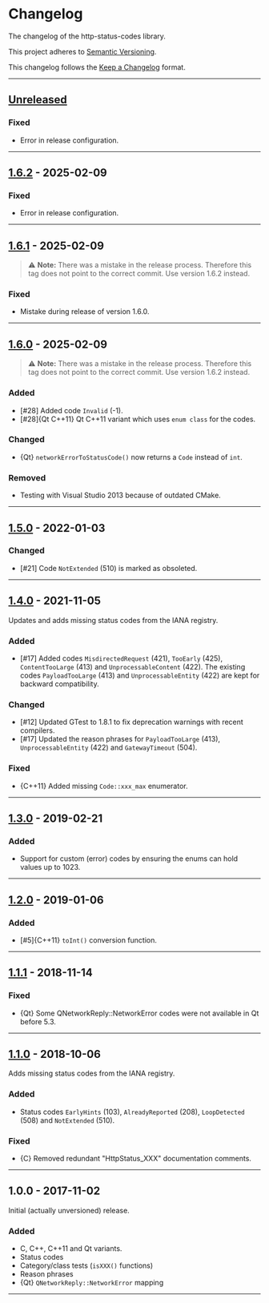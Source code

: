 # Changelog #

The changelog of the http-status-codes library.

This project adheres to [Semantic Versioning](http://semver.org/).

This changelog follows the [Keep a Changelog](http://keepachangelog.com) format.


---

## [Unreleased]

### Fixed ###
- Error in release configuration.

---


## [1.6.2] - 2025-02-09

### Fixed ###
- Error in release configuration.


---


## [1.6.1] - 2025-02-09

> ⚠️ **Note:** There was a mistake in the release process. Therefore this tag does not point to the correct commit.
> Use version 1.6.2 instead.

### Fixed ###
- Mistake during release of version 1.6.0.


---


## [1.6.0] - 2025-02-09

> ⚠️ **Note:** There was a mistake in the release process. Therefore this tag does not point to the correct commit.
> Use version 1.6.2 instead.

### Added ###
- [#28] Added code `Invalid` (-1).
- [#28]{Qt C++11} Qt C++11 variant which uses `enum class` for the codes.

### Changed ###
- {Qt} `networkErrorToStatusCode()` now returns a `Code` instead of `int`.

### Removed ###
- Testing with Visual Studio 2013 because of outdated CMake.


---


## [1.5.0] - 2022-01-03 ##

### Changed ###
- [#21] Code `NotExtended` (510) is marked as obsoleted.


---


## [1.4.0] - 2021-11-05 ##
Updates and adds missing status codes from the IANA registry.

### Added ###
- [#17] Added codes `MisdirectedRequest` (421), `TooEarly` (425), `ContentTooLarge` (413) and `UnprocessableContent` (422).
  The existing codes `PayloadTooLarge` (413) and `UnprocessableEntity` (422) are kept for backward compatibility.

### Changed ###
- [#12] Updated GTest to 1.8.1 to fix deprecation warnings with recent compilers.
- [#17] Updated the reason phrases for `PayloadTooLarge` (413), `UnprocessableEntity` (422) and `GatewayTimeout` (504).

### Fixed ###
- {C++11} Added missing `Code::xxx_max` enumerator.


---


## [1.3.0] - 2019-02-21 ##

### Added ###
- Support for custom (error) codes by ensuring the enums can hold values up to 1023.


---


## [1.2.0] - 2019-01-06 ##

### Added ###
- [#5]{C++11} `toInt()` conversion function.


---


## [1.1.1] - 2018-11-14 ##

### Fixed ###
- {Qt} Some QNetworkReply::NetworkError codes were not available in Qt before 5.3.


---

## [1.1.0] - 2018-10-06 ##
Adds missing status codes from the IANA registry.

### Added ###
- Status codes `EarlyHints` (103), `AlreadyReported` (208), `LoopDetected` (508) and `NotExtended` (510).


### Fixed ###
- {C} Removed redundant "HttpStatus_XXX" documentation comments.


---


## 1.0.0 - 2017-11-02 ##
Initial (actually unversioned) release.

### Added ###
- C, C++, C++11 and Qt variants.
- Status codes
- Category/class tests (`isXXX()` functions)
- Reason phrases
- {Qt} `QNetworkReply::NetworkError` mapping


---


[1.6.2]: https://github.com/j-ulrich/http-status-codes-cpp/compare/1.6.1...1.6.2
[1.6.1]: https://github.com/j-ulrich/http-status-codes-cpp/compare/1.6.0...1.6.1
[1.6.0]: https://github.com/j-ulrich/http-status-codes-cpp/compare/1.5.0...1.6.0
[1.5.0]: https://github.com/j-ulrich/http-status-codes-cpp/releases/tag/1.5.0
[1.4.0]: https://github.com/j-ulrich/http-status-codes-cpp/releases/tag/1.4.0
[1.3.0]: https://github.com/j-ulrich/http-status-codes-cpp/releases/tag/1.3.0
[1.2.0]: https://github.com/j-ulrich/http-status-codes-cpp/releases/tag/1.2.0
[1.1.1]: https://github.com/j-ulrich/http-status-codes-cpp/releases/tag/1.1.1
[1.1.0]: https://github.com/j-ulrich/http-status-codes-cpp/releases/tag/1.1.0

[unreleased]: https://github.com/j-ulrich/http-status-codes-cpp/compare/1.6.2...develop
